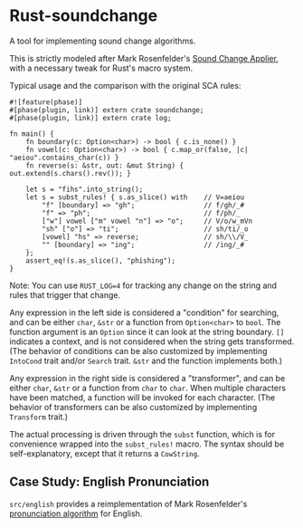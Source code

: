 # Rust-soundchange

A tool for implementing sound change algorithms.

This is strictly modeled after Mark Rosenfelder's [Sound Change Applier][sca],
with a necessary tweak for Rust's macro system.

[sca]: http://zompist.com/scahelp.html

Typical usage and the comparison with the original SCA rules:

```
#![feature(phase)]
#[phase(plugin, link)] extern crate soundchange;
#[phase(plugin, link)] extern crate log;

fn main() {
    fn boundary(c: Option<char>) -> bool { c.is_none() }
    fn vowel(c: Option<char>) -> bool { c.map_or(false, |c| "aeiou".contains_char(c)) }
    fn reverse(s: &str, out: &mut String) { out.extend(s.chars().rev()); }

    let s = "fihs".into_string();
    let s = subst_rules! { s.as_slice() with    // V=aeiou
        "f" [boundary] => "gh";                 // f/gh/_#
        "f" => "ph";                            // f/ph/_
        ["w"] vowel ["m" vowel "n"] => "o";     // V/o/w_mVn
        "sh" ["o"] => "ti";                     // sh/ti/_o
        [vowel] "hs" => reverse;                // sh/\\/V_
        "" [boundary] => "ing";                 // /ing/_#
    };
    assert_eq!(s.as_slice(), "phishing");
}
```

Note: You can use `RUST_LOG=4` for tracking any change on the string
and rules that trigger that change.

Any expression in the left side is considered a "condition" for searching,
and can be either `char`, `&str` or a function from `Option<char>` to `bool`.
The function argument is an `Option` since it can look at the string boundary.
`[]` indicates a context, and is not considered when the string gets transformed.
(The behavior of conditions can be also customized by implementing `IntoCond` trait
and/or `Search` trait. `&str` and the function implements both.)

Any expression in the right side is considered a "transformer",
and can be either `char`, `&str` or a function from `char` to `char`.
When multiple characters have been matched, a function will be invoked for each character.
(The behavior of transformers can be also customized by implementing `Transform` trait.)

The actual processing is driven through the `subst` function,
which is for convenience wrapped into the `subst_rules!` macro.
The syntax should be self-explanatory, except that it returns a `CowString`.

## Case Study: English Pronunciation

`src/english` provides a reimplementation of Mark Rosenfelder's
[pronunciation algorithm][spell] for English.

[spell]: http://zompist.com/spell.html

